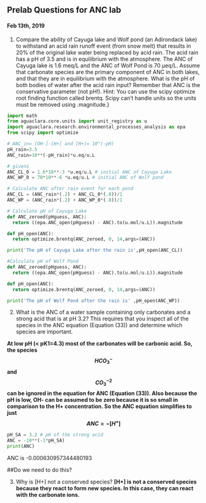 ## Prelab Questions for ANC lab
#### Feb 13th, 2019

1. Compare the ability of Cayuga lake and Wolf pond (an Adirondack lake) to withstand an acid rain runoff event (from snow melt) that results in 20% of the original lake water being replaced by acid rain. The acid rain has a pH of 3.5 and is in equilibrium with the atmosphere. The ANC of Cayuga lake is 1.6 meq/L and the ANC of Wolf Pond is 70 μeq/L. Assume that carbonate species are the primary component of ANC in both lakes, and that they are in equilibrium with the atmosphere. What is the pH of both bodies of water after the acid rain input? Remember that ANC is the conservative parameter (not pH!). Hint: You can use the scipy optimize root finding function called brentq. Scipy can’t handle units so the units must be removed using .magnitude.}

```python
import math
from aguaclara.core.units import unit_registry as u
import aguaclara.research.environmental_processes_analysis as epa
from scipy import optimize

# ANC_in= [OH-]-[H+] and [H+]= 10^(-pH)
pH_rain=3.5
ANC_rain=10**(-pH_rain)*u.eq/u.L

# givens
ANC_CL_0 = 1.6*10**-3 *u.eq/u.L # initial ANC of Cayuga Lake
ANC_WP_0 = 70*10**-6 *u.eq/u.L # initial ANC of Wolf pond

# Calculate ANC after rain event for each pond
ANC_CL = (ANC_rain*(.2) + ANC_CL_0*(.8))/1
ANC_WP = (ANC_rain*(.2) + ANC_WP_0*(.8))/1

# Calculate pH of Cayuga Lake
def ANC_zeroed(pHguess, ANC):
  return ((epa.ANC_open(pHguess) - ANC).to(u.mol/u.L)).magnitude

def pH_open(ANC):
  return optimize.brentq(ANC_zeroed, 0, 14,args=(ANC))

print('The pH of Cayuga Lake after the rain is',pH_open(ANC_CL))

#Calculate pH of Wolf Pond
def ANC_zeroed(pHguess, ANC):
  return ((epa.ANC_open(pHguess) - ANC).to(u.mol/u.L)).magnitude

def pH_open(ANC):
  return optimize.brentq(ANC_zeroed, 0, 14,args=(ANC))

print('The pH of Wolf Pond after the rain is' ,pH_open(ANC_WP))

```

2. What is the ANC of a water sample containing only carbonates and a strong acid that is at pH 3.2? This requires that you inspect all of the species in the ANC equation (Equation (33)) and determine which species are important.

**At low pH (< pK1=4.3) most of the carbonates will be carbonic acid. So, the species $$HCO_3^-$$ and $$ CO_3^{-2}$$ can be ignored in the equation for ANC (Equation (33)). Also because the pH is low, OH- can be assumed to be zero because it is so small in comparison to the H+ concentration. So the ANC equation simplifies to just $$ANC =  - [H^+]$$**

```python
pH_SA = 3.2 # pH of the strong acid
ANC = -10**(-1*pH_SA)
print(ANC)
```
ANC is -0.000630957344480193

##Do we need to do this?


3. Why is [H+] not a conserved species?
**[H+] is not a conserved species because they react to form new species. In this case, they can react with the carbonate ions.**
